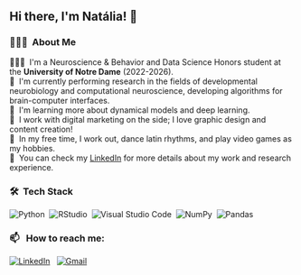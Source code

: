 ## Hi there, I'm Natália! 👋

### 👩🏽‍💻 &nbsp;About Me

👩🏽‍🎓 &nbsp;I'm a Neuroscience & Behavior and Data Science Honors student at the **University of Notre Dame** (2022-2026).\
🧠 &nbsp;I'm currently performing research in the fields of developmental neurobiology and computational neuroscience, developing algorithms for brain-computer interfaces.\
🌱 &nbsp;I'm learning more about dynamical models and deep learning.\
📱 &nbsp;I work with digital marketing on the side; I love graphic design and content creation!\
👾 &nbsp;In my free time, I work out, dance latin rhythms, and play video games as my hobbies.\
📄 &nbsp;You can check my [LinkedIn](https://www.linkedin.com/in/naraujodc/) for more details about my work and research experience.


### 🛠 &nbsp;Tech Stack

![Python](https://img.shields.io/badge/-Python-05122A?style=flat&logo=python)&nbsp;
![RStudio](https://img.shields.io/badge/RStudio-05122A?style=flat&logo=rstudioide&logoColor=%2375AADB)&nbsp;
![Visual Studio Code](https://img.shields.io/badge/-Visual%20Studio%20Code-05122A?style=flat&logo=visual-studio-code&logoColor=007ACC)&nbsp;
![NumPy](https://img.shields.io/badge/numpy%20-%23013243.svg?&style=flat&logo=numpy&logoColor=white)&nbsp;
![Pandas](https://img.shields.io/badge/pandas%20-%23150458.svg?&style=flat&logo=pandas&logoColor=white)&nbsp;


### 📫 &nbsp; How to reach me:


<a href="https://www.linkedin.com/in/naraujodc/"><img alt="LinkedIn" src="https://img.shields.io/badge/LinkedIn%20-%230077B5.svg?&style=flat&logo=linkedin&logoColor=white"/></a> &nbsp;
<a href="mailto:naraujodc@gmail.com"><img alt="Gmail" src="https://img.shields.io/badge/Gmail-D14836?style=flat&logo=gmail&logoColor=white" /></a> &nbsp;
